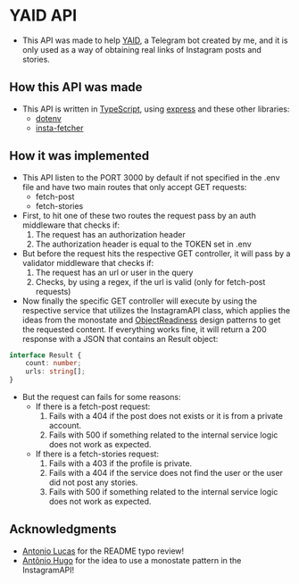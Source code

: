 # YAID API

- This API was made to help [YAID](https://www.github.com/freitagfelipe/yaid), a Telegram bot created by me, and it is only used as a way of obtaining real links of Instagram posts and stories.

## How this API was made

- This API is written in [TypeScript](https://www.typescriptlang.org/), using [express](https://www.npmjs.com/package/express) and these other libraries:
    - [dotenv](https://www.npmjs.com/package/dotenv)
    - [insta-fetcher](https://www.npmjs.com/package/insta-fetcher)

## How it was implemented

- This API listen to the PORT 3000 by default if not specified in the .env file and have two main routes that only accept GET requests:
    - fetch-post
    - fetch-stories
- First, to hit one of these two routes the request pass by an auth middleware that checks if:
    1. The request has an authorization header
    1. The authorization header is equal to the TOKEN set in .env
- But before the request hits the respective GET controller, it will pass by a validator middleware that checks if:
    1. The request has an url or user in the query
    1. Checks, by using a regex, if the url is valid (only for fetch-post requests)
- Now finally the specific GET controller will execute by using the respective service that utilizes the InstagramAPI class, which applies the ideas from the monostate and [ObjectReadiness](https://pdconsec.net/blogs/devnull/asynchronous-constructor-design-pattern) design patterns to get the requested content. If everything works fine, it will return a 200 response with a JSON that contains an Result object:

```ts
interface Result {
    count: number;
    urls: string[];
}
```

- But the request can fails for some reasons:
    - If there is a fetch-post request:
        1. Fails with a 404 if the post does not exists or it is from a private account.
        1. Fails with 500 if something related to the internal service logic does not work as expected.
    - If there is a fetch-stories request:
        1. Fails with a 403 if the profile is private.
        1. Fails with a 404 if the service does not find the user or the user did not post any stories.
        1. Fails with 500 if something related to the internal service logic does not work as expected.

## Acknowledgments

- [Antonio Lucas](https://github.com/antoniolucas30) for the README typo review!
- [Antônio Hugo](https://github.com/hugorplobo) for the idea to use a monostate pattern in the InstagramAPI!
